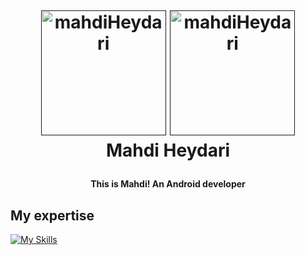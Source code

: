 <h1 align="center">
  <br>
  
  <a href=""><img src="https://images.prismic.io/qovery/c952e642-7c8c-4e2f-854e-b14a14868b3e_kotlin.png?ixlib=gatsbyFP&auto=compress%2Cformat&fit=max&q=50" alt="mahdiHeydari" width="200"></a>
  <a href=""><img src="https://images.yourstory.com/cs/1/b3c70442-ab5e-11e8-8691-f70342131e20/flutter-ios-development1553671137747.jpg?w=1152&fm=auto&ar=2:1&mode=crop&crop=faces" alt="mahdiHeydari" width="200"></a>
  <br>
  Mahdi Heydari
</h1>

<h4 align="center">This is Mahdi! An Android developer</h4>

## My expertise

<p>

[![My Skills](https://skillicons.dev/icons?i=dart,flutter,mysql,java,kotlin)]()
